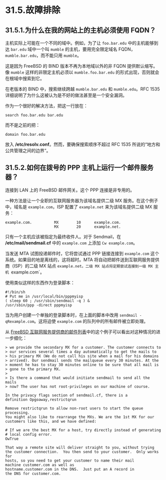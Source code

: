 # 31.5.故障排除

## 31.5.1.为什么在我的网站上的主机必须使用 FQDN？

主机实际上可能在一个不同的域中。例如，为了让 `foo.bar.edu` 中的主机能够到达 `bar.edu` 域中一个叫 `mumble` 的主机，要用完全限定域名 FQDN，`mumble.bar.edu`，而不能只用 `mumble`。

这是因为 FreeBSD 的 BIND 版本不再为本地域以外的非 FQDN 提供默认缩写。像 `mumble` 这样的非限定主机必须以 `mumble.foo.bar.edu` 的形式出现，否则就会在根域中搜索到它。

在老版本的 BIND 中，搜索继续跨越 `mumble.bar.edu` 和 `mumble.edu`。RFC 1535 详细说明了为什么这被认为是不好的做法甚至是一个安全漏洞。

作为一个很好的解决方法，把这一行放在：

```shell
search foo.bar.edu bar.edu
```

而不是之前的把：

```shell
domain foo.bar.edu
```

放入 **/etc/resolv.conf**。然而，要确保搜索顺序不超过 RFC 1535 所说的“地方和公共管理之间的边界”。

## 31.5.2.如何在拨号的 PPP 主机上运行一个邮件服务器？

连接到 LAN 上的 FreeBSD 邮件网关。这个 PPP 连接是非专用的。

一种方法是让一个全职的互联网服务器为该域名提供二级 MX 服务。在这个例子中，域名是 `example.com`，ISP 配置了 `example.net` 来为该域名提供二级 MX 服务：

```shell
example.com.          MX        10      example.com.
                      MX        20      example.net.
```

只有一个主机应该被指定为最终收件人。对于 Sendmail，在 **/etc/mail/sendmail.cf** 中的 `example.com` 上添加 `Cw example.com`。

当发送 MTA 试图投递邮件时，它将尝试通过 PPP 链接连接到 `example.com` 这个系统。如果目的地是离线的，这将超时。MTA 将自动把邮件送到互联网服务提供商（ISP）的二级 MX 站点 `example.net。二级 MX 站点将定期尝试连接到一级 MX 主机 `example.com`。

使用类似这样的东西作为登录脚本：

```shell
#!/bin/sh
# Put me in /usr/local/bin/pppmyisp
( sleep 60 ; /usr/sbin/sendmail -q ) &
/usr/sbin/ppp -direct pppmyisp
```

当为用户创建一个单独的登录脚本时，在上面的脚本中改用 `sendmail -qRexample.com`。这将迫使 `example.com` 的队列中的所有邮件被立即处理。

从 [FreeBSD 互联网服务提供商的邮件列表](https://lists.freebsd.org/subscription/freebsd-isp)中的这个例子可以看出对这种情况的进一步细化：

```shell
> we provide the secondary MX for a customer. The customer connects to
> our services several times a day automatically to get the mails to
> his primary MX (We do not call his site when a mail for his domains
> arrived). Our sendmail sends the mailqueue every 30 minutes. At the
> moment he has to stay 30 minutes online to be sure that all mail is
> gone to the primary MX.
>
> Is there a command that would initiate sendmail to send all the mails
> now? The user has not root-privileges on our machine of course.

In the privacy flags section of sendmail.cf, there is a
definition Opgoaway,restrictqrun

Remove restrictqrun to allow non-root users to start the queue processing.
You might also like to rearrange the MXs. We are the 1st MX for our
customers like this, and we have defined:

# If we are the best MX for a host, try directly instead of generating
# local config error.
OwTrue

That way a remote site will deliver straight to you, without trying
the customer connection.  You then send to your customer.  Only works for
hosts, so you need to get your customer to name their mail
machine customer.com as well as
hostname.customer.com in the DNS.  Just put an A record in
the DNS for customer.com.
```
